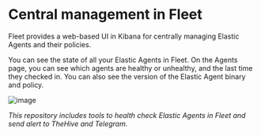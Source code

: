 # Central management in Fleet

Fleet provides a web-based UI in Kibana for centrally managing Elastic Agents and their policies.

You can see the state of all your Elastic Agents in Fleet. On the Agents page, you can see which agents are healthy or unhealthy, and the last time they checked in. You can also see the version of the Elastic Agent binary and policy.

![image](https://user-images.githubusercontent.com/62002485/192576671-255ee17b-c715-4d10-9bca-aef261fdc455.png)

<i> This repository includes tools to health check Elastic Agents in Fleet and send alert to TheHive and Telegram.
